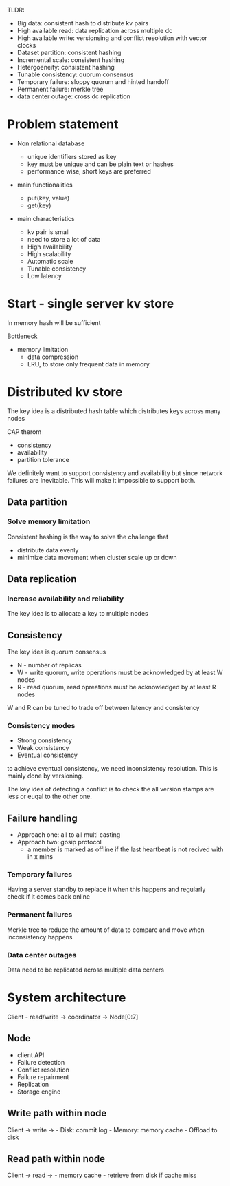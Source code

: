 TLDR:
- Big data:             consistent hash to distribute kv pairs
- High available read:  data replication across multiple dc
- High available write: versionsing and conflict resolution with vector clocks
- Dataset partition:    consistent hashing
- Incremental scale:    consistent hashing
- Hetergoeneity:        consistent hashing
- Tunable consistency:  quorum consensus
- Temporary failure:    sloppy quorum and hinted handoff
- Permanent failure:    merkle tree
- data center outage:   cross dc replication



# Problem statement
- Non relational database
    - unique identifiers stored as key
    - key must be unique and can be plain text or hashes
    - performance wise, short keys are preferred

- main functionalities
    - put(key, value)
    - get(key)

- main characteristics
    - kv pair is small
    - need to store a lot of data
    - High availability
    - High scalability
    - Automatic scale
    - Tunable consistency
    - Low latency



# Start - single server kv store

In memory hash will be sufficient

Bottleneck
- memory limitation
    - data compression
    - LRU, to store only frequent data in memory


# Distributed kv store

The key idea is a distributed hash table which distributes keys across many nodes

CAP therom
- consistency
- availability
- partition tolerance

We definitely want to support consistency and availability but since network failures are inevitable. This will make it impossible to support both.


## Data partition

### Solve memory limitation

Consistent hashing is the way to solve the challenge that
- distribute data evenly
- minimize data movement when cluster scale up or down

## Data replication

### Increase availability and reliability
 The key idea is to allocate a key to multiple nodes


## Consistency

The key idea is quorum consensus
- N - number of replicas
- W - write quorum, write operations must be acknowledged by at least W nodes
- R - read quorum, read opreations must be acknowledged by at least R nodes

W and R can be tuned to trade off between latency and consistency


### Consistency modes
- Strong consistency
- Weak consistency
- Eventual consistency

to achieve eventual consistency, we need inconsistency resolution. This is mainly done by versioning. 

The key idea of detecting a conflict is to check the all version stamps are less or euqal to the other one.



## Failure handling
- Approach one: all to all multi casting
- Approach two: gosip protocol
    -  a member is marked as offline if the last heartbeat is not recived with in x mins

### Temporary failures
Having a server standby to replace it when this happens and regularly check if it comes back online

### Permanent failures
Merkle tree to reduce the amount of data to compare and move when inconsistency happens

### Data center outages
Data need to be replicated across multiple data centers


# System architecture

Client - read/write -> coordinator -> Node[0:7]

## Node
- client API
- Failure detection
- Conflict resolution
- Failure repairment
- Replication
- Storage engine


## Write path within node

Client -> write -> 
    - Disk: commit log
    - Memory: memory cache
        - Offload to disk

## Read path within node

Client -> read ->
    - memory cache
    - retrieve from disk if cache miss


